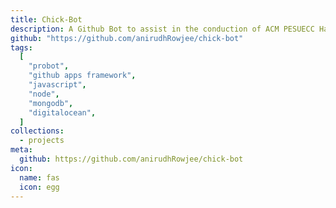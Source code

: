 ```yaml
---
title: Chick-Bot
description: A Github Bot to assist in the conduction of ACM PESUECC HackNight 2021
github: "https://github.com/anirudhRowjee/chick-bot"
tags:
  [
    "probot",
    "github apps framework",
    "javascript",
    "node",
    "mongodb",
    "digitalocean",
  ]
collections:
  - projects
meta:
  github: https://github.com/anirudhRowjee/chick-bot
icon:
  name: fas
  icon: egg
---
```

